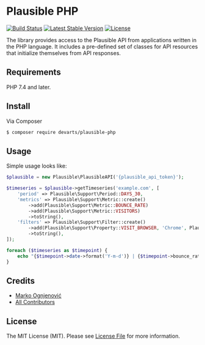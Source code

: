 # Plausible PHP

[![Build Status](https://github.com/devarts/plausible-php/actions/workflows/ci.yml/badge.svg?branch=master)](https://github.com/devarts/plausible-php/actions?query=branch%3Amaster)
[![Latest Stable Version](https://poser.pugx.org/devarts/plausible-php/v/stable.svg)](https://packagist.org/packages/devarts/plausible-php)
[![License](https://poser.pugx.org/devarts/plausible-php/license.svg)](https://packagist.org/packages/devarts/plausible-php)

The library provides access to the Plausible API from applications written in the PHP language. 
It includes a pre-defined set of classes for API resources that initialize themselves from API responses.

## Requirements

PHP 7.4 and later.

## Install

Via Composer

``` bash
$ composer require devarts/plausible-php
```

## Usage

Simple usage looks like:

``` php
$plausible = new Plausible\PlausibleAPI('{plausible_api_token}');

$timeseries = $plausible->getTimeseries('example.com', [
    'period' => Plausible\Support\Period::DAYS_30,
    'metrics' => Plausible\Support\Metric::create()
        ->add(Plausible\Support\Metric::BOUNCE_RATE)
        ->add(Plausible\Support\Metric::VISITORS)
        ->toString(),
    'filters' => Plausible\Support\Filter::create()
        ->add(Plausible\Support\Property::VISIT_BROWSER, 'Chrome', Plausible\Support\Filter::NOT_EQUAL)
        ->toString(),
]);

foreach ($timeseries as $timepoint) {
    echo "{$timepoint->date->format('Y-m-d')} | {$timepoint->bounce_rate} | {$timepoint->visitors}";
}
```

## Credits

- [Marko Ognjenović](https://github.com/marko-ogg)
- [All Contributors](https://github.com/devarts/plausible-php/contributors)

## License

The MIT License (MIT). Please see [License File](LICENSE) for more information.
